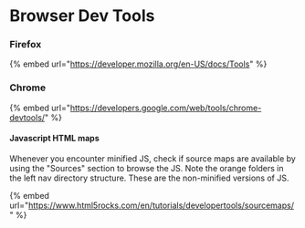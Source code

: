 # Browser Dev Tools

### Firefox

{% embed url="https://developer.mozilla.org/en-US/docs/Tools" %}

### Chrome

{% embed url="https://developers.google.com/web/tools/chrome-devtools/" %}



#### Javascript HTML maps

Whenever you encounter minified JS, check if source maps are available by using the "Sources" section to browse the JS.  Note the orange folders in the left nav directory structure.  These are the non-minified versions of JS.

{% embed url="https://www.html5rocks.com/en/tutorials/developertools/sourcemaps/" %}





